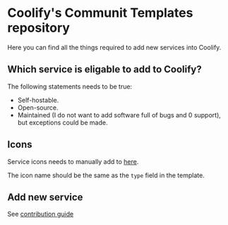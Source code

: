 # Coolify's Communit Templates repository
Here you can find all the things required to add new services into Coolify.

## Which service is eligable to add to Coolify?
The following statements needs to be true:

- Self-hostable.
- Open-source.
- Maintained (I do not want to add software full of bugs and 0 support), but exceptions could be made.

## Icons
Service icons needs to manually add to [here](https://github.com/coollabsio/coolify/tree/main/apps/ui/static). 

The icon name should be the same as the `type` field in the template.

## Add new service
See [contribution guide](CONTRIBUTION.md)